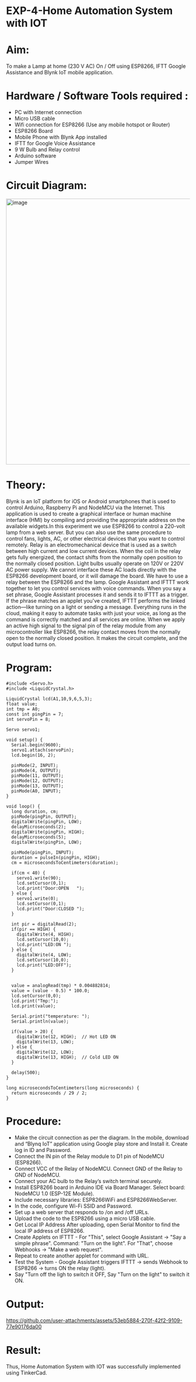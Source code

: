 # EXP-4-Home Automation System with IOT

# Aim:
To make a Lamp at home (230 V AC) On / Off using ESP8266, IFTT Google Assistance and Blynk IoT mobile application. 
# Hardware / Software Tools required :
* PC with Internet connection
* Micro USB cable
* Wifi connection for ESP8266 (Use any mobile hotspot or Router)
* ESP8266 Board
* Mobile Phone with Blynk App installed
* IFTT for Google Voice Assistance
* 9 W Bulb and Relay control
* Arduino software 
* Jumper Wires

# Circuit Diagram:
<img width="1295" height="727" alt="image" src="https://github.com/user-attachments/assets/a3e68af3-4caa-413d-9ffe-fb49a49c84b0" />



# Theory: 


Blynk is an IoT platform for iOS or Android smartphones that is used to control Arduino, Raspberry Pi and NodeMCU via the Internet. This application is used to create a graphical interface or human machine interface (HMI) by compiling and providing the appropriate address on the available widgets.In this experiment we use ESP8266 to control a 220-volt lamp from a web server. But you can also use the same procedure to control fans, lights, AC, or other electrical devices that you want to control remotely.
Relay is an electromechanical device that is used as a switch between high current and low current devices. When the coil in the relay gets fully energized, the contact shifts from the normally open position to the normally closed position. Light bulbs usually operate on 120V or 220V AC power supply. We cannot interface these AC loads directly with the ESP8266 development board, or it will damage the board. We have to use a relay between the ESP8266 and the lamp. 
Google Assistant and IFTTT work together to let you control services with voice commands. When you say a set phrase, Google Assistant processes it and sends it to IFTTT as a trigger. If the phrase matches an applet you've created, IFTTT performs the linked action—like turning on a light or sending a message. Everything runs in the cloud, making it easy to automate tasks with just your voice, as long as the command is correctly matched and all services are online.
When we apply an active high signal to the signal pin of the relay module from any microcontroller like ESP8266, the relay contact moves from the normally open to the normally closed position. It makes the circuit complete, and the output load turns on.


# Program:
~~~
#include <Servo.h>
#include <LiquidCrystal.h>

LiquidCrystal lcd(A1,10,9,6,5,3);
float value;
int tmp = A0;
const int pingPin = 7;
int servoPin = 8;

Servo servo1;

void setup() {
  Serial.begin(9600);
  servo1.attach(servoPin);
  lcd.begin(16, 2);

  pinMode(2, INPUT);    
  pinMode(4, OUTPUT);   
  pinMode(11, OUTPUT);  
  pinMode(12, OUTPUT);  
  pinMode(13, OUTPUT);  
  pinMode(A0, INPUT);   
}

void loop() {
  long duration, cm;
  pinMode(pingPin, OUTPUT);
  digitalWrite(pingPin, LOW);
  delayMicroseconds(2);
  digitalWrite(pingPin, HIGH);
  delayMicroseconds(5);
  digitalWrite(pingPin, LOW);

  pinMode(pingPin, INPUT);
  duration = pulseIn(pingPin, HIGH);
  cm = microsecondsToCentimeters(duration);

  if(cm < 40) {
    servo1.write(90);
    lcd.setCursor(0,1);
    lcd.print("Door:OPEN   ");
  } else {
    servo1.write(0);
    lcd.setCursor(0,1);
    lcd.print("Door:CLOSED ");
  }

  int pir = digitalRead(2);
  if(pir == HIGH) {
    digitalWrite(4, HIGH);
    lcd.setCursor(10,0);
    lcd.print("LED:ON ");
  } else {
    digitalWrite(4, LOW);
    lcd.setCursor(10,0);
    lcd.print("LED:OFF");
  }

  
  value = analogRead(tmp) * 0.004882814;
  value = (value - 0.5) * 100.0;
  lcd.setCursor(0,0);
  lcd.print("Tmp:");
  lcd.print(value);

  Serial.print("temperature: ");
  Serial.println(value);

  if(value > 20) {
    digitalWrite(12, HIGH);  // Hot LED ON
    digitalWrite(13, LOW);
  } else {
    digitalWrite(12, LOW);
    digitalWrite(13, HIGH);  // Cold LED ON
  }

  delay(500);
}

long microsecondsToCentimeters(long microseconds) {
  return microseconds / 29 / 2;
}
~~~


# Procedure:
*	Make the circuit connection as per the diagram. In the mobile, download and “Blynq IoT” application using Google play store and Install it. Create log in ID and Password.
*	Connect the IN pin of the Relay module to D1 pin of NodeMCU (ESP8266).
*	Connect VCC of the Relay of NodeMCU. Connect GND of the Relay to GND of NodeMCU. 
*	Connect your AC bulb to the Relay’s switch terminal securely.
*	Install ESP8266 board in Arduino IDE via Board Manager. Select board: NodeMCU 1.0 (ESP-12E Module).
*	Include necessary libraries: ESP8266WiFi and ESP8266WebServer.
*	In the code, configure Wi-Fi SSID and Password.
*	Set up a web server that responds to /on and /off URLs.
*	Upload the code to the ESP8266 using a micro USB cable.
*	Get Local IP Address After uploading, open Serial Monitor to find the local IP address of ESP8266.
*	Create Applets on IFTTT - For "This", select Google Assistant → "Say a simple phrase". Command: "Turn on the light". For "That", choose Webhooks → "Make a web request". 
*	Repeat to create another applet for command with URL.
*	Test the System - Google Assistant triggers IFTTT → sends Webhook to ESP8266 → turns ON the relay (light).
*	Say "Turn off the ligh to switch it OFF, Say "Turn on the light" to switch it ON.


# Output:


https://github.com/user-attachments/assets/53eb5884-270f-42f2-9109-77e90176da00



# Result:
Thus, Home Automation System with IOT was successfully implemented using TinkerCad.

